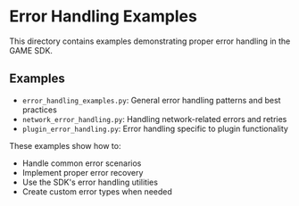 # Error Handling Examples

This directory contains examples demonstrating proper error handling in the GAME SDK.

## Examples

- `error_handling_examples.py`: General error handling patterns and best practices
- `network_error_handling.py`: Handling network-related errors and retries
- `plugin_error_handling.py`: Error handling specific to plugin functionality

These examples show how to:
- Handle common error scenarios
- Implement proper error recovery
- Use the SDK's error handling utilities
- Create custom error types when needed
